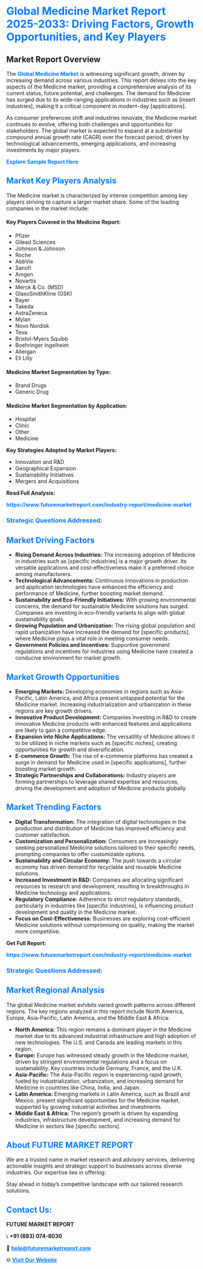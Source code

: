 <h1 style="color: #007BFF;">Global Medicine Market Report 2025-2033: Driving Factors, Growth Opportunities, and Key Players</h1>

<section id="overview">
<h2>Market Report Overview</h2>
<p>The <a href="https://www.futuremarketreport.com/industry-report/medicine-market" style="color: #007BFF; text-decoration: none;"><strong>Global Medicine Market</strong></a> is witnessing significant growth, driven by increasing demand across various industries. This report delves into the key aspects of the Medicine market, providing a comprehensive analysis of its current status, future potential, and challenges. The demand for Medicine has surged due to its wide-ranging applications in industries such as [insert industries], making it a critical component in modern-day [applications].</p>
<p>As consumer preferences shift and industries innovate, the Medicine market continues to evolve, offering both challenges and opportunities for stakeholders. The global market is expected to expand at a substantial compound annual growth rate (CAGR) over the forecast period, driven by technological advancements, emerging applications, and increasing investments by major players.</p>
</section>

<section id="overview">
<p><a href="https://www.futuremarketreport.com/request-sample/reportId=122617" style="color: #007BFF; text-decoration: none;"><strong>Explore Sample Report Here</strong></a></p>
</section>

<section id="key-players">
<h2 style="color: #007BFF;">Market Key Players Analysis</h2>
<p>The Medicine market is characterized by intense competition among key players striving to capture a larger market share. Some of the leading companies in the market include:</p>
<h4>Key Players Covered in the Medicine Report:</h4>
<ul><li>Pfizer</li><li>Gilead Sciences</li><li>Johnson &amp; Johnson</li><li>Roche</li><li>AbbVie</li><li>Sanofi</li><li>Amgen</li><li>Novartis</li><li>Merck &amp; Co. (MSD)</li><li>GlaxoSmithKline (GSK)</li><li>Bayer</li><li>Takeda</li><li>AstraZeneca</li><li>Mylan</li><li>Novo Nordisk</li><li>Teva</li><li>Bristol-Myers Squibb</li><li>Boehringer Ingelheim</li><li>Allergan</li><li>Eli Lilly</li></ul>
<h4>Medicine Market Segmentation by Type:</h4>
<ul><li>Brand Drugs</li><li>Generic Drug</li></ul>

<h4>Medicine Market Segmentation by Application:</h4>
<ul><li>Hospital</li><li>Clinic</li><li>Other</li><li>Medicine</li></ul>
<p><strong>Key Strategies Adopted by Market Players:</strong></p>
<ul>
<li>Innovation and R&D</li>
<li>Geographical Expansion</li>
<li>Sustainability Initiatives</li>
<li>Mergers and Acquisitions</li>
</ul>
</section>

<section>
<p><strong>Read Full Analysis: </strong></p><a href="https://www.futuremarketreport.com/industry-report/medicine-market" style="color: #007BFF; text-decoration: none;"><strong>https://www.futuremarketreport.com/industry-report/medicine-market</strong></a>
<h3 style="color: #007BFF;">Strategic Questions Addressed:</h3>
</section>

<section id="driving-factors">
<h2 style="color: #007BFF;">Market Driving Factors</h2>
<ul>
<li><strong>Rising Demand Across Industries:</strong> The increasing adoption of Medicine in industries such as [specific industries] is a major growth driver. Its versatile applications and cost-effectiveness make it a preferred choice among manufacturers.</li>
<li><strong>Technological Advancements:</strong> Continuous innovations in production and application technologies have enhanced the efficiency and performance of Medicine, further boosting market demand.</li>
<li><strong>Sustainability and Eco-Friendly Initiatives:</strong> With growing environmental concerns, the demand for sustainable Medicine solutions has surged. Companies are investing in eco-friendly variants to align with global sustainability goals.</li>
<li><strong>Growing Population and Urbanization:</strong> The rising global population and rapid urbanization have increased the demand for [specific products], where Medicine plays a vital role in meeting consumer needs.</li>
<li><strong>Government Policies and Incentives:</strong> Supportive government regulations and incentives for industries using Medicine have created a conducive environment for market growth.</li>
</ul>
</section>

<section id="growth-opportunities">
<h2 style="color: #007BFF;">Market Growth Opportunities</h2>
<ul>
<li><strong>Emerging Markets:</strong> Developing economies in regions such as Asia-Pacific, Latin America, and Africa present untapped potential for the Medicine market. Increasing industrialization and urbanization in these regions are key growth drivers.</li>
<li><strong>Innovative Product Development:</strong> Companies investing in R&D to create innovative Medicine products with enhanced features and applications are likely to gain a competitive edge.</li>
<li><strong>Expansion into Niche Applications:</strong> The versatility of Medicine allows it to be utilized in niche markets such as [specific niches], creating opportunities for growth and diversification.</li>
<li><strong>E-commerce Growth:</strong> The rise of e-commerce platforms has created a surge in demand for Medicine used in [specific applications], further boosting market growth.</li>
<li><strong>Strategic Partnerships and Collaborations:</strong> Industry players are forming partnerships to leverage shared expertise and resources, driving the development and adoption of Medicine products globally.</li>
</ul>
</section>

<section id="trending-factors">
<h2 style="color: #007BFF;">Market Trending Factors</h2>
<ul>
<li><strong>Digital Transformation:</strong> The integration of digital technologies in the production and distribution of Medicine has improved efficiency and customer satisfaction.</li>
<li><strong>Customization and Personalization:</strong> Consumers are increasingly seeking personalized Medicine solutions tailored to their specific needs, prompting companies to offer customizable options.</li>
<li><strong>Sustainability and Circular Economy:</strong> The push towards a circular economy has driven demand for recyclable and reusable Medicine solutions.</li>
<li><strong>Increased Investment in R&D:</strong> Companies are allocating significant resources to research and development, resulting in breakthroughs in Medicine technology and applications.</li>
<li><strong>Regulatory Compliance:</strong> Adherence to strict regulatory standards, particularly in industries like [specific industries], is influencing product development and quality in the Medicine market.</li>
<li><strong>Focus on Cost-Effectiveness:</strong> Businesses are exploring cost-efficient Medicine solutions without compromising on quality, making the market more competitive.</li>
</ul>
</section>

<section>
<p><strong>Get Full Report: </strong></p><a href="https://www.futuremarketreport.com/industry-report/medicine-market" style="color: #007BFF; text-decoration: none;"><strong>https://www.futuremarketreport.com/industry-report/medicine-market</strong></a>
<h3 style="color: #007BFF;">Strategic Questions Addressed:</h3>
</section>


<section id="regional-analysis">
<h2 style="color: #007BFF;">Market Regional Analysis</h2>
<p>The global Medicine market exhibits varied growth patterns across different regions. The key regions analyzed in this report include North America, Europe, Asia-Pacific, Latin America, and the Middle East & Africa:</p>
<ul>
<li><strong>North America:</strong> This region remains a dominant player in the Medicine market due to its advanced industrial infrastructure and high adoption of new technologies. The U.S. and Canada are leading markets in this region.</li>
<li><strong>Europe:</strong> Europe has witnessed steady growth in the Medicine market, driven by stringent environmental regulations and a focus on sustainability. Key countries include Germany, France, and the U.K.</li>
<li><strong>Asia-Pacific:</strong> The Asia-Pacific region is experiencing rapid growth, fueled by industrialization, urbanization, and increasing demand for Medicine in countries like China, India, and Japan.</li>
<li><strong>Latin America:</strong> Emerging markets in Latin America, such as Brazil and Mexico, present significant opportunities for the Medicine market, supported by growing industrial activities and investments.</li>
<li><strong>Middle East & Africa:</strong> The region’s growth is driven by expanding industries, infrastructure development, and increasing demand for Medicine in sectors like [specific sectors].</li>
</ul>
</section>

<footer>
<h2 style="color: #007BFF;">About FUTURE MARKET REPORT</h2>
<p>We are a trusted name in market research and advisory services, delivering actionable insights and strategic support to businesses across diverse industries. Our expertise lies in offering:</p>

<p>Stay ahead in today’s competitive landscape with our tailored research solutions.</p>

<h2 style="color: #007BFF;">Contact Us:</h2>
<p><strong>FUTURE MARKET REPORT</strong></p>
<p>📞 <strong>+91 (883) 074-8030</strong></p>
<p>📧 <strong><a href="mailto:help@futuremarketreport.com" style="color: #007BFF;">help@futuremarketreport.com</a></strong></p>
<p>🌐 <strong><a href="https://www.futuremarketreport.com/" style="color: #007BFF;">Visit Our Website</a></strong></p>
</footer>